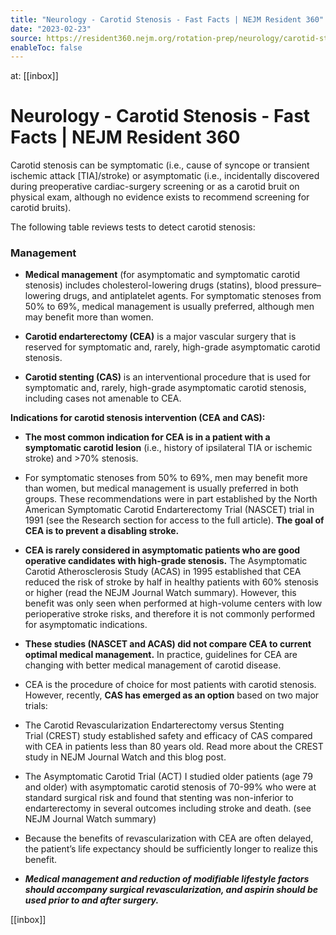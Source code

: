 ```yaml
---
title: "Neurology - Carotid Stenosis - Fast Facts | NEJM Resident 360"
date: "2023-02-23"
source: https://resident360.nejm.org/rotation-prep/neurology/carotid-stenosis/fast-facts
enableToc: false
---
```


at: [[inbox]]

# Neurology - Carotid Stenosis - Fast Facts | NEJM Resident 360
Carotid stenosis can be symptomatic (i.e., cause of syncope or transient ischemic attack [TIA]/stroke) or asymptomatic (i.e., incidentally discovered during preoperative cardiac-surgery screening or as a carotid bruit on physical exam, although no evidence exists to recommend screening for carotid bruits).

The following table reviews tests to detect carotid stenosis:

### Management

*   **Medical management** (for asymptomatic and symptomatic carotid stenosis) includes cholesterol-lowering drugs (statins), blood pressure–lowering drugs, and antiplatelet agents. For symptomatic stenoses from 50% to 69%, medical management is usually preferred, although men may benefit more than women.
    
*   **Carotid endarterectomy (CEA)** is a major vascular surgery that is reserved for symptomatic and, rarely, high-grade asymptomatic carotid stenosis.
    
*   **Carotid stenting (CAS)** is an interventional procedure that is used for symptomatic and, rarely, high-grade asymptomatic carotid stenosis, including cases not amenable to CEA.  
      
    

**Indications for carotid stenosis intervention (CEA and CAS):**

*   **The most common indication for CEA is in a patient with a symptomatic carotid lesion** (i.e., history of ipsilateral TIA or ischemic stroke) and >70% stenosis.
    

*   For symptomatic stenoses from 50% to 69%, men may benefit more than women, but medical management is usually preferred in both groups. These recommendations were in part established by the North American Symptomatic Carotid Endarterectomy Trial (NASCET) trial in 1991 (see the Research section for access to the full article). **The goal of CEA is to prevent a disabling stroke.**
    

*   **CEA is rarely considered in asymptomatic patients who are good operative candidates with high-grade stenosis.** The Asymptomatic Carotid Atherosclerosis Study (ACAS) in 1995 established that CEA reduced the risk of stroke by half in healthy patients with 60% stenosis or higher (read the NEJM Journal Watch summary). However, this benefit was only seen when performed at high-volume centers with low perioperative stroke risks, and therefore it is not commonly performed for asymptomatic indications.
    
*   **These studies (NASCET and ACAS) did not compare CEA to current optimal medical management.** In practice, guidelines for CEA are changing with better medical management of carotid disease.
    
*   CEA is the procedure of choice for most patients with carotid stenosis. However, recently, **CAS has emerged as an option** based on two major trials:
    

*   The Carotid Revascularization Endarterectomy versus Stenting Trial (CREST) study established safety and efficacy of CAS compared with CEA in patients less than 80 years old. Read more about the CREST study in NEJM Journal Watch and this blog post.
    
*   The Asymptomatic Carotid Trial (ACT) I studied older patients (age 79 and older) with asymptomatic carotid stenosis of 70-99% who were at standard surgical risk and found that stenting was non-inferior to endarterectomy in several outcomes including stroke and death. (see NEJM Journal Watch summary)
    

*   Because the benefits of revascularization with CEA are often delayed, the patient’s life expectancy should be sufficiently longer to realize this benefit.
    
*   ***Medical management and reduction of modifiable lifestyle factors should accompany surgical revascularization, and aspirin should be used prior to and after surgery.***

[[inbox]]